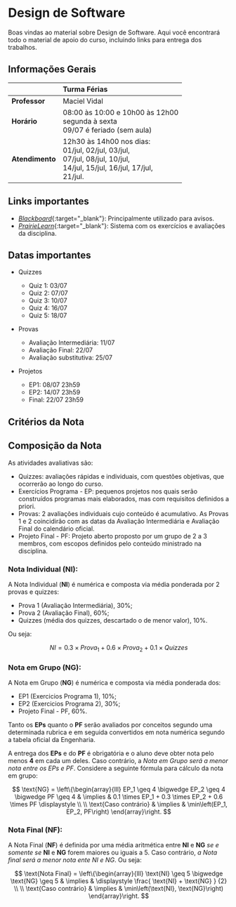 # Design de Software

Boas vindas ao material sobre Design de Software. Aqui você encontrará todo o material de apoio do curso, incluindo links para entrega dos trabalhos.

## Informações Gerais

|  | Turma Férias |
|:--|:--|
| **Professor** | Maciel Vidal |
| **Horário** | 08:00 às 10:00 e 10h00 às 12h00<br>segunda à sexta<br>09/07 é feriado (sem aula) |
| **Atendimento** | 12h30 às 14h00 nos dias:<br>01/jul, 02/jul, 03/jul,<br>07/jul, 08/jul, 10/jul,<br>14/jul, 15/jul, 16/jul, 17/jul,<br>21/jul.|

## Links importantes

* [*Blackboard*](https://insper.blackboard.com/){:target="_blank"}: Principalmente utilizado para avisos.
* [*PrairieLearn*]({{pl_root}}){:target="_blank"}: Sistema com os exercícios e avaliações da disciplina.
<!-- * [*Regras da disciplina*](about.md): Critérios para aprovação. Leia com atenção! -->
<!-- * [*Calendário*](https://www.insper.edu.br/portaldoprofessor/wp-content/uploads/2015/02/CALENDÁRIO-ACADÊMICO-PROFESSOR-ENG-v2-1.pdf){:target="_blank"}: - Calendário do Insper. -->

## Datas importantes

* Quizzes
    * <span class='quiz'>Quiz 1</span>: 03/07
    * <span class='quiz'>Quiz 2</span>: 07/07
    * <span class='quiz'>Quiz 3</span>: 10/07
    * <span class='quiz'>Quiz 4</span>: 16/07
    * <span class='quiz'>Quiz 5</span>: 18/07

* Provas
    * <span class='p1'>Avaliação Intermediária</span>: 11/07
    * <span class='p2'>Avaliação Final</span>: 22/07
    * <span class='ps'>Avaliação substitutiva</span>: 25/07

* Projetos
    * <span class='ep1'>EP1</span>: 08/07 23h59
    * <span class='ep2'>EP2</span>: 14/07 23h59
    * <span class='epf'>Final</span>: 22/07 23h59

## Critérios da Nota

## Composição da Nota

As atividades avaliativas são:

- <span class='quiz'>Quizzes</span>: avaliações rápidas e individuais, com questões objetivas, que ocorrerão ao longo do curso.
- <span class='ep1'>Exercícios Programa - EP</span>: pequenos projetos nos quais serão construídos programas mais elaborados, mas com requisitos
definidos a priori.
- <span class='p1'>Provas</span>: 2 avaliações individuais cujo conteúdo é acumulativo. As Provas 1 e 2 coincidirão com as datas da Avaliação Intermediária
e Avaliação Final do calendário oficial.
- <span class='epf'>Projeto Final - PF</span>: Projeto aberto proposto por um grupo de 2 a 3 membros, com escopos definidos pelo conteúdo ministrado na
disciplina.

### Nota Individual (NI):

A Nota Individual (**NI**) é numérica e composta via média ponderada por 2 provas e quizzes:

- <span class='p1'>Prova 1</span> (Avaliação Intermediária), $30\%$;
- <span class='p2'>Prova 2</span> (Avaliação Final), $60\%$;
- <span class='quiz'>Quizzes</span> (média dos quizzes, descartado o de menor valor), $10\%$.

Ou seja:

$$
NI = 0.3 \times Prova_{1} + 0.6 \times Prova_{2} + 0.1 \times Quizzes
$$

### Nota em Grupo (NG):

A Nota em Grupo (**NG**) é numérica e composta via média ponderada dos:

- <span class='ep1'>EP1</span> (Exercicios Programa 1), $10\%$;
- <span class='ep2'>EP2</span> (Exercicios Programa 2), $30\%$;
- <span class='epf'>Projeto Final - PF</span>, $60\%$.

Tanto os **EPs** quanto o **PF** serão avaliados por conceitos segundo uma determinada rubrica e em seguida convertidos em
nota numérica segundo a tabela oficial da Engenharia.

A entrega dos **EPs** e do **PF** é obrigatória e o aluno deve obter nota pelo menos **4** em cada um deles. Caso contrário, a *Nota em Grupo será a menor nota entre os EPs e PF*. Considere a seguinte fórmula para cálculo da nota em grupo:

$$
\text{NG} = \left\{\begin{array}{lll}
    EP_1 \geq 4 \bigwedge EP_2 \geq 4 \bigwedge PF \geq 4 &
    \implies & 0.1 \times EP_1 + 0.3 \times EP_2 + 0.6 \times PF
    \displaystyle 
    \\
    \\
    \text{Caso contrário} &
    \implies &
    \min\left(EP_1, EP_2, PF\right)
    \end{array}\right.
$$

### Nota Final (NF):

A Nota Final (**NF**) é definida por uma média aritmética entre **NI** e **NG** *se e somente se* **NI** e **NG** forem maiores ou iguais a $5$. Caso
contrário, *a Nota final será a menor nota ente NI e NG*. Ou seja:

$$
\text{Nota Final} = \left\{\begin{array}{lll}
    \text{NI} \geq 5 \bigwedge \text{NG} \geq 5 &
    \implies &
    \displaystyle \frac{ \text{NI} + \text{NG} } {2}
    \\
    \\
    \text{Caso contrário} &
    \implies &
    \min\left(\text{NI}, \text{NG}\right)
    \end{array}\right.
$$

<!-- - Caso a média individual do aluno (média da avaliação intermediária e avaliação final) fique entre 4 e 5, este deverá realizar a
prova delta. A prova delta não aumenta a NI, somente permite a aprovação no caso em que a média individual ficar entre 4 e 5,
e a média aritmética entre NI e NG for maior que 5. -->

